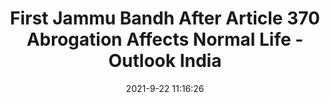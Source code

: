 ---
"title": "First Jammu Bandh After Article 370 Abrogation Affects Normal Life - Outlook India"
"date": "2021-9-22 11:16:26"
"feed_name": "GOOGLENEWSMINING"
"feed_website": "https://news.google.com/search?q=mining%2Bincident&hl=en-US&gl=US&ceid=US:en"
"feed_rss": "https://news.google.com/rss/search?q=mining%2Bincident&hl=en-US&gl=US&ceid=US:en"
"link": "https://www.outlookindia.com/website/story/india-news-first-jammu-bandh-after-article-370-abrogation-affects-normal-life/395427"
"file": "_posts/2021-1-1-88620c2b0566ea89632d9338de39a0382afd8a3d.md"
"accident": "0"
"drilling": "0"
"dead": "0"
"injured": "0"
"where": "unknown site"
---